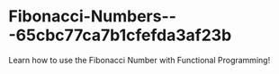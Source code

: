 # Fibonacci-Numbers---65cbc77ca7b1cfefda3af23b
Learn how to use the Fibonacci Number with Functional Programming!

